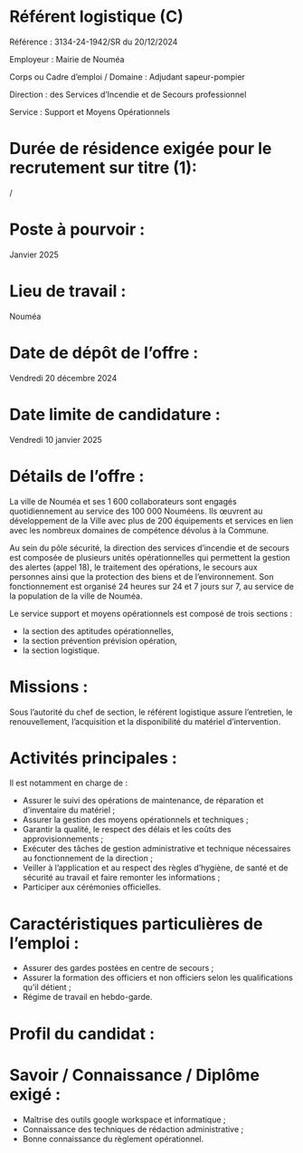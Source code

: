 # Référent logistique (C)

Référence : 3134-24-1942/SR du 20/12/2024

Employeur : Mairie de Nouméa

Corps ou Cadre d’emploi / Domaine : Adjudant sapeur-pompier

Direction : des Services d’Incendie et de Secours professionnel

Service : Support et Moyens Opérationnels

# Durée de résidence exigée pour le recrutement sur titre (1):

/

# Poste à pourvoir :

Janvier 2025

# Lieu de travail :

Nouméa

# Date de dépôt de l’offre :

Vendredi 20 décembre 2024

# Date limite de candidature :

Vendredi 10 janvier 2025

# Détails de l’offre :

La ville de Nouméa et ses 1 600 collaborateurs sont engagés quotidiennement au service des 100 000 Nouméens. Ils œuvrent au développement de la Ville avec plus de 200 équipements et services en lien avec les nombreux domaines de compétence dévolus à la Commune.

Au sein du pôle sécurité, la direction des services d’incendie et de secours est composée de plusieurs unités opérationnelles qui permettent la gestion des alertes (appel 18), le traitement des opérations, le secours aux personnes ainsi que la protection des biens et de l’environnement. Son fonctionnement est organisé 24 heures sur 24 et 7 jours sur 7, au service de la population de la ville de Nouméa.

Le service support et moyens opérationnels est composé de trois sections :

- la section des aptitudes opérationnelles,
- la section prévention prévision opération,
- la section logistique.

# Missions :

Sous l’autorité du chef de section, le référent logistique assure l’entretien, le renouvellement, l’acquisition et la disponibilité du matériel d’intervention.

# Activités principales :

Il est notamment en charge de :

- Assurer le suivi des opérations de maintenance, de réparation et d’inventaire du matériel ;
- Assurer la gestion des moyens opérationnels et techniques ;
- Garantir la qualité, le respect des délais et les coûts des approvisionnements ;
- Exécuter des tâches de gestion administrative et technique nécessaires au fonctionnement de la direction ;
- Veiller à l’application et au respect des règles d’hygiène, de santé et de sécurité au travail et faire remonter les informations ;
- Participer aux cérémonies officielles.

# Caractéristiques particulières de l’emploi :

- Assurer des gardes postées en centre de secours ;
- Assurer la formation des officiers et non officiers selon les qualifications qu’il détient ;
- Régime de travail en hebdo-garde.

# Profil du candidat :

# Savoir / Connaissance / Diplôme exigé :

- Maîtrise des outils google workspace et informatique ;
- Connaissance des techniques de rédaction administrative ;
- Bonne connaissance du règlement opérationnel.